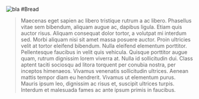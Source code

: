 ![bla](../img/bread.jpg)
#Bread
> Maecenas eget sapien ac libero tristique rutrum a ac libero. Phasellus vitae sem bibendum, aliquam augue ac, dapibus ligula. Etiam quis auctor risus. Aliquam consequat dolor tortor, a volutpat mi interdum sed. Morbi aliquam nisi sit amet massa posuere auctor. Proin ultricies velit at tortor eleifend bibendum. Nulla eleifend elementum porttitor. Pellentesque faucibus in velit quis vehicula. Quisque porttitor augue quam, rutrum dignissim lorem viverra at. Nulla id sollicitudin dui. Class aptent taciti sociosqu ad litora torquent per conubia nostra, per inceptos himenaeos. Vivamus venenatis sollicitudin ultrices. Aenean mattis tempor diam eu hendrerit. Vivamus ut elementum purus. Mauris ipsum leo, dignissim ac risus et, suscipit ultrices turpis. Interdum et malesuada fames ac ante ipsum primis in faucibus. 
